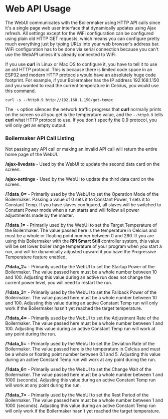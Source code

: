 # Web API Usage

The WebUI communicates with the Boilermaker using HTTP API calls since it's a single page web user interface that dynamically updates using Ajax refresh. All settings except for the WiFi configuration can be configured using plain old HTTP GET requests, which means you can configure pretty much everything just by typing URLs into your web browser's address bar. WiFi configuration has to be done via serial connection because you can't use the WebAPI unless it's already connected to WiFi.

If you use **curl** in Linux or Mac OS to configure it, you have to tell it to use an old HTTP protocol. This is because there is limited code space in an ESP32 and modern HTTP protocols would have an absolutely huge code footprint. For example, if your Boilermaker has the IP address 192.168.1.150 and you wanted to read the current temperature in Celcius, you would use this command.

`curl -s --http0.9 http://192.168.1.150/get-tempc`

The `-s` option silences the network traffic progress that **curl** normally prints on the screen so all you get is the temperature value, and the `--http0.9` tells **curl** what HTTP protocol to use. If you don't specify the 0.9 protocol, you will only get an empty output.

### Boilermaker API Call Listing

Not passing any API call or making an invalid API call will return the entire home page of the WebUI.

**/ajax-livedata** - Used by the WebUI to update the second data card on the screen.

**/ajax-settings** - Used by the WebUI to update the third data card on the screen.

**/?data_0=** - Primarily used by the WebUI to set the Operation Mode of the Boilermaker. Passing a value of 0 sets it to Constant Power, 1 sets it to Constant Temp. If you have slaves configured, all slaves will be switched to Constant Power mode when a run starts and will follow all power adjustments made by the master.

**/?data_1=** - Primarily used by the WebUI to set the Target Temperature of the Boilermaker. The value passed here is the temperature in Celcius and must be a whole or floating point number between 0 and 260. If you are using this Boilermaker with the **RPi Smart Still** controller system, this value will be set lower boiler range temperature of your program when you start a run, and will be dynamically adjusted upward if you have the Progressive Temperature feature enabled.

**/?data_2=** - Primarily used by the WebUI to set the Startup Power of the Boilermaker. The value passed here must be a whole number between 10 and 100. Adjusting this value during an active run does not change the current power level, you will need to restart the run.

**/?data_3=** - Primarily used by the WebUI to set the Fallback Power of the Boilermaker. The value passed here must be a whole number between 10 and 100. Adjusting this value during an active Constant Temp run will only work if the Boilermaker hasn't yet reached the target temperature.

**/?data_4=** - Primarily used by the WebUI to set the Adjustment Rate of the Boilermaker. The value passed here must be a whole number between 1 and 100. Adjusting this value during an active Constant Temp run will work at any point during the run.

**/?data_5=** - Primarily used by the WebUI to set the Deviation Rate of the Boilermaker. The value passed here is the temperature in Celcius and must be a whole or floating point number between 0.1 and 5. Adjusting this value during an active Constant Temp run will work at any point during the run.

**/?data_6=** - Primarily used by the WebUI to set the Change Wait of the Boilermaker. The value passed here must be a whole number between 1 and 1000 (seconds). Adjusting this value during an active Constant Temp run will work at any point during the run.

**/?data_7=** - Primarily used by the WebUI to set the Rest Period of the Boilermaker. The value passed here must be a whole number between 1 and 1000 (seconds). Adjusting this value during an active Constant Temp run will only work if the Boilermaker hasn't yet reached the target temperature.
